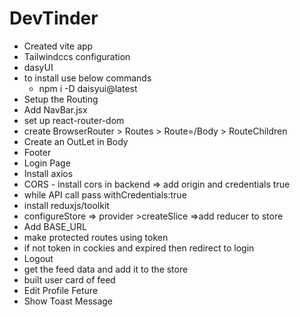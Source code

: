 # DevTinder

- Created vite app
- Tailwindccs configuration
- dasyUI
- to install use below commands
    - npm i -D daisyui@latest
- Setup the Routing
- Add NavBar.jsx
- set up react-router-dom
- create BrowserRouter > Routes > Route=/Body > RouteChildren
- Create an OutLet  in Body
- Footer
- Login Page
- Install axios
- CORS - install cors in backend => add origin and credentials true
- while API call pass withCredentials:true
- install reduxjs/toolkit
- configureStore => provider >createSlice =>add reducer to store
- Add BASE_URL
- make protected routes using token
- if not token in cockies and expired then redirect to login
- Logout
- get the feed data and add it to the store
- built user card of feed
- Edit Profile Feture
- Show Toast Message
